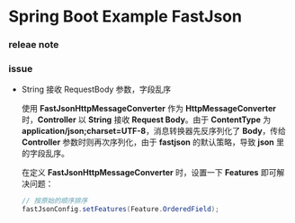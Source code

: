 # Spring Boot Example FastJson

### releae note

### issue

- String 接收 RequestBody 参数，字段乱序

  使用 **FastJsonHttpMessageConverter** 作为 **HttpMessageConverter** 时，**Controller** 以 **String** 接收 **Request Body**。由于 **ContentType** 为 **application/json;charset=UTF-8**，消息转换器先反序列化了 **Body**，传给 **Controller** 参数时则再次序列化，由于 **fastjson** 的默认策略，导致 **json** 里的字段乱序。

  在定义 **FastJsonHttpMessageConverter** 时，设置一下 **Features** 即可解决问题：

  ```java
  // 按原始的顺序排序
  fastJsonConfig.setFeatures(Feature.OrderedField);
  ```

